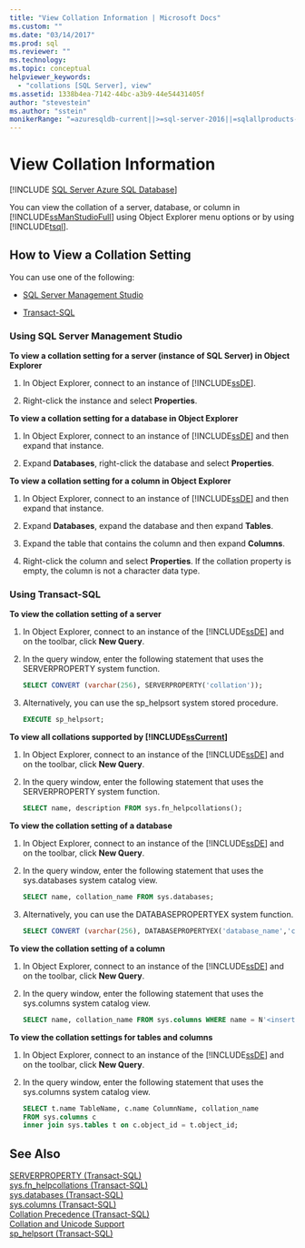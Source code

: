 ```yaml
---
title: "View Collation Information | Microsoft Docs"
ms.custom: ""
ms.date: "03/14/2017"
ms.prod: sql
ms.reviewer: ""
ms.technology: 
ms.topic: conceptual
helpviewer_keywords: 
  - "collations [SQL Server], view"
ms.assetid: 1338b4ea-7142-44bc-a3b9-44e54431405f
author: "stevestein"
ms.author: "sstein"
monikerRange: "=azuresqldb-current||>=sql-server-2016||=sqlallproducts-allversions||>=sql-server-linux-2017||=azuresqldb-mi-current"
---
```

# View Collation Information
[!INCLUDE [SQL Server Azure SQL Database](../../includes/applies-to-version/sql-asdb.md)]
    
<a name="Top"></a> You can view the collation of a server, database, or column in [!INCLUDE[ssManStudioFull](../../includes/ssmanstudiofull-md.md)] using Object Explorer menu options or by using [!INCLUDE[tsql](../../includes/tsql-md.md)].  
  
##  <a name="Procedures"></a> How to View a Collation Setting  
 You can use one of the following:  
  
-   [SQL Server Management Studio](#SSMSProcedure)  
  
-   [Transact-SQL](#TsqlProcedure)  
  
###  <a name="SSMSProcedure"></a> Using SQL Server Management Studio  
 **To view a collation setting for a server (instance of SQL Server) in Object Explorer**  
  
1.  In Object Explorer, connect to an instance of [!INCLUDE[ssDE](../../includes/ssde-md.md)].  
  
2.  Right-click the instance and select **Properties**.  
  
 **To view a collation setting for a database in Object Explorer**  
  
1.  In Object Explorer, connect to an instance of [!INCLUDE[ssDE](../../includes/ssde-md.md)] and then expand that instance.  
  
2.  Expand **Databases**, right-click the database and select **Properties**.  
  
 **To view a collation setting for a column in Object Explorer**  
  
1.  In Object Explorer, connect to an instance of [!INCLUDE[ssDE](../../includes/ssde-md.md)] and then expand that instance.  
  
2.  Expand **Databases**, expand the database and then expand **Tables**.  
  
3.  Expand the table that contains the column and then expand **Columns**.  
  
4.  Right-click the column and select **Properties**. If the collation property is empty, the column is not a character data type.  
  
###  <a name="TsqlProcedure"></a> Using Transact-SQL  
 **To view the collation setting of a server**  
  
1.  In Object Explorer, connect to an instance of the [!INCLUDE[ssDE](../../includes/ssde-md.md)] and on the toolbar, click **New Query**.  
  
2.  In the query window, enter the following statement that uses the SERVERPROPERTY system function.  
  
    ```sql  
    SELECT CONVERT (varchar(256), SERVERPROPERTY('collation'));  
    ```  
  
3.  Alternatively, you can use the sp_helpsort system stored procedure.  
  
    ```sql  
    EXECUTE sp_helpsort;  
    ```  
  
 **To view all collations supported by [!INCLUDE[ssCurrent](../../includes/sscurrent-md.md)]**  
  
1.  In Object Explorer, connect to an instance of the [!INCLUDE[ssDE](../../includes/ssde-md.md)] and on the toolbar, click **New Query**.  
  
2.  In the query window, enter the following statement that uses the SERVERPROPERTY system function.  
  
    ```sql  
    SELECT name, description FROM sys.fn_helpcollations();  
    ```  
  
 **To view the collation setting of a database**  
  
1.  In Object Explorer, connect to an instance of the [!INCLUDE[ssDE](../../includes/ssde-md.md)] and on the toolbar, click **New Query**.  
  
2.  In the query window, enter the following statement that uses the sys.databases system catalog view.  
  
    ```sql  
    SELECT name, collation_name FROM sys.databases;  
    ```  
  
3.  Alternatively, you can use the DATABASEPROPERTYEX system function.  
  
    ```sql  
    SELECT CONVERT (varchar(256), DATABASEPROPERTYEX('database_name','collation'));  
    ```  
  
 **To view the collation setting of a column**  
  
1.  In Object Explorer, connect to an instance of the [!INCLUDE[ssDE](../../includes/ssde-md.md)] and on the toolbar, click **New Query**.  
  
2.  In the query window, enter the following statement that uses the sys.columns system catalog view.  
  
    ```sql  
    SELECT name, collation_name FROM sys.columns WHERE name = N'<insert character data type column name>';  
    ```  
  
 **To view the collation settings for tables and columns**  

1.  In Object Explorer, connect to an instance of the [!INCLUDE[ssDE](../../includes/ssde-md.md)] and on the toolbar, click **New Query**.  
  
2.  In the query window, enter the following statement that uses the sys.columns system catalog view.  
  
    ```sql  
    SELECT t.name TableName, c.name ColumnName, collation_name  
    FROM sys.columns c  
    inner join sys.tables t on c.object_id = t.object_id;  
    ```  



## See Also  
 [SERVERPROPERTY &#40;Transact-SQL&#41;](../../t-sql/functions/serverproperty-transact-sql.md)   
 [sys.fn_helpcollations &#40;Transact-SQL&#41;](../../relational-databases/system-functions/sys-fn-helpcollations-transact-sql.md)   
 [sys.databases &#40;Transact-SQL&#41;](../../relational-databases/system-catalog-views/sys-databases-transact-sql.md)   
 [sys.columns &#40;Transact-SQL&#41;](../../relational-databases/system-catalog-views/sys-columns-transact-sql.md)   
 [Collation Precedence &#40;Transact-SQL&#41;](../../t-sql/statements/collation-precedence-transact-sql.md)   
 [Collation and Unicode Support](../../relational-databases/collations/collation-and-unicode-support.md)      
 [sp_helpsort &#40;Transact-SQL&#41;](../../relational-databases/system-stored-procedures/sp-helpsort-transact-sql.md)  
  
  
